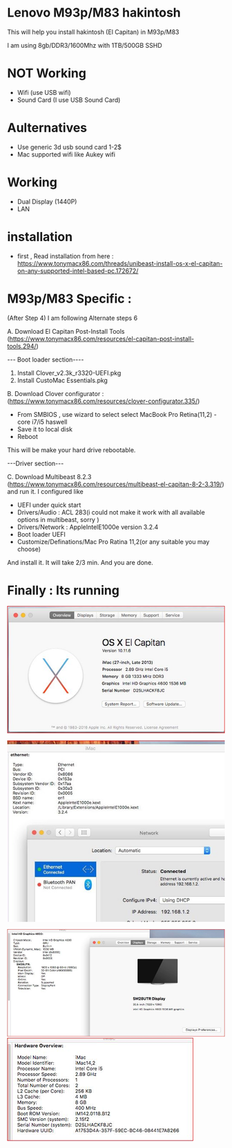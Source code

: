 
# Lenovo M93p/M83 hakintosh 

This will help you install hakintosh (El Capitan) in M93p/M83 

I am using 8gb/DDR3/1600Mhz with 1TB/500GB SSHD 

# NOT Working 
- Wifi (use USB wifi) 
- Sound Card (I use USB Sound Card)

# Aulternatives
- Use generic 3d usb sound card 1-2$
- Mac supported wifi like Aukey wifi 


# Working
- Dual Display (1440P)
- LAN

# installation
- first , Read installation from here : https://www.tonymacx86.com/threads/unibeast-install-os-x-el-capitan-on-any-supported-intel-based-pc.172672/

#  M93p/M83   Specific : 

(After Step 4) I am following Alternate steps 6

A. Download El Capitan Post-Install Tools (https://www.tonymacx86.com/resources/el-capitan-post-install-tools.294/) 

--- Boot loader section----
1. Install Clover_v2.3k_r3320-UEFI.pkg
2. Install CustoMac Essentials.pkg

B. Download Clover configurator : (https://www.tonymacx86.com/resources/clover-configurator.335/)
- From SMBIOS , use wizard to select select MacBook Pro Retina(11,2) - core i7/i5 haswell
- Save it to local disk
- Reboot 

This will be make your hard drive rebootable. 

---Driver section---

C. Download Multibeast 8.2.3 (https://www.tonymacx86.com/resources/multibeast-el-capitan-8-2-3.319/) and run it. I configured like 
- UEFI under quick start
- Drivers/Audio : ACL 283(i could not make it work with all available options in multibeast, sorry ) 
- Drivers/Network : AppleIntelE1000e version 3.2.4
- Boot loader UEFI 
- Customize/Definations/Mac Pro Ratina 11,2(or any suitable you may choose) 

And install it. It will take 2/3 min. And you are done. 


# Finally : Its running 

![System](overview.JPG)

![LAN](lan.JPG)

![Display](display.JPG)
![Hardware Overview](hw_overvorew.JPG)

